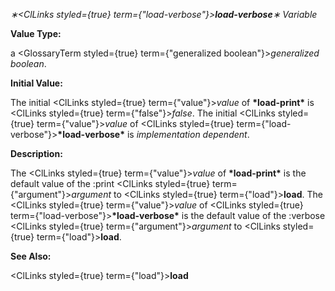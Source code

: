 *∗<ClLinks styled={true} term={"load-verbose"}><b>*load-verbose*</b></ClLinks>∗ Variable* 



**Value Type:** 



a <GlossaryTerm styled={true} term={"generalized boolean"}><i>generalized boolean</i></GlossaryTerm>. 



**Initial Value:** 



The initial <ClLinks styled={true} term={"value"}><i>value</i></ClLinks> of **\*load-print\*** is <ClLinks styled={true} term={"false"}><i>false</i></ClLinks>. The initial <ClLinks styled={true} term={"value"}><i>value</i></ClLinks> of <ClLinks styled={true} term={"load-verbose"}><b>\*load-verbose\*</b></ClLinks> is *implementation dependent*. 



**Description:** 



The <ClLinks styled={true} term={"value"}><i>value</i></ClLinks> of **\*load-print\*** is the default value of the :print <ClLinks styled={true} term={"argument"}><i>argument</i></ClLinks> to <ClLinks styled={true} term={"load"}><b>load</b></ClLinks>. The <ClLinks styled={true} term={"value"}><i>value</i></ClLinks> of <ClLinks styled={true} term={"load-verbose"}><b>\*load-verbose\*</b></ClLinks> is the default value of the :verbose <ClLinks styled={true} term={"argument"}><i>argument</i></ClLinks> to <ClLinks styled={true} term={"load"}><b>load</b></ClLinks>. 



**See Also:** 



<ClLinks styled={true} term={"load"}><b>load</b></ClLinks> 



